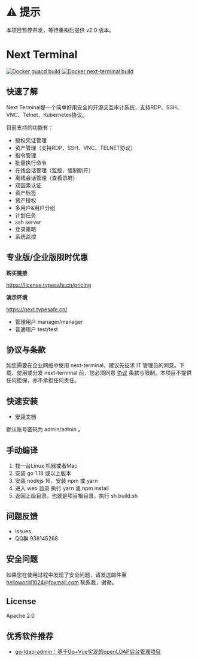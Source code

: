 # ⚠️ 提示

本项目暂停开发，等待重构后提供 v2.0 版本。

# Next Terminal

[![Docker guacd build](https://github.com/dushixiang/next-terminal/actions/workflows/docker-guacd.yml/badge.svg)](https://github.com/dushixiang/next-terminal/actions/workflows/docker-guacd.yml)
[![Docker next-terminal build](https://github.com/dushixiang/next-terminal/actions/workflows/docker-next-terminal.yml/badge.svg)](https://github.com/dushixiang/next-terminal/actions/workflows/docker-next-terminal.yml)

## 快速了解

Next Terminal是一个简单好用安全的开源交互审计系统，支持RDP、SSH、VNC、Telnet、Kubernetes协议。

目前支持的功能有：

- 授权凭证管理
- 资产管理（支持RDP、SSH、VNC、TELNET协议）
- 指令管理
- 批量执行命令
- 在线会话管理（监控、强制断开）
- 离线会话管理（查看录屏）
- 双因素认证
- 资产标签
- 资产授权
- 多用户&用户分组
- 计划任务
- ssh server
- 登录策略
- 系统监控

## 专业版/企业版限时优惠

**购买链接**

https://license.typesafe.cn/pricing

**演示环境**

https://next.typesafe.cn/ 

- 管理用户 manager/manager
- 普通用户 test/test

## 协议与条款

如您需要在企业网络中使用 next-terminal，建议先征求 IT 管理员的同意。下载、使用或分发 next-terminal 前，您必须同意 [协议](./LICENSE) 条款与限制。本项目不提供任何担保，亦不承担任何责任。

## 快速安装

- [安装文档](https://next-terminal.typesafe.cn)

默认账号密码为 admin/admin 。

## 手动编译

1. 找一台Linux 机器或者Mac
2. 安装 go 1.18 或以上版本
3. 安装 nodejs 16，安装 npm 或 yarn
4. 进入 web 目录 执行 yarn 或 npm install
5. 返回上级目录，也就是项目根目录，执行 sh build.sh

## 问题反馈

- Issues
- QQ群 938145268

## 安全问题

如果您在使用过程中发现了安全问题，请发送邮件至 helloworld1024@foxmail.com 联系我，谢谢。

## License 

Apache 2.0

## 优秀软件推荐

- [go-ldap-admin：基于Go+Vue实现的openLDAP后台管理项目](https://github.com/eryajf/go-ldap-admin)

